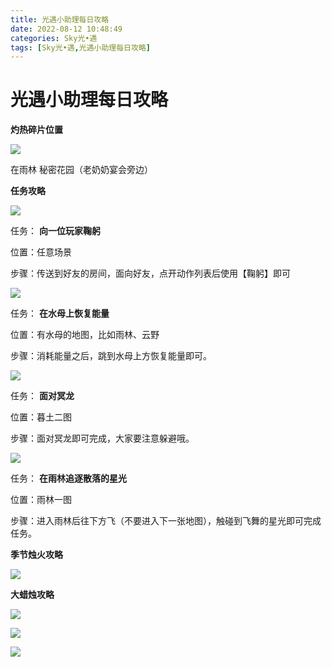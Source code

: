 ```yaml
---
title: 光遇小助理每日攻略
date: 2022-08-12 10:48:49
categories: Sky光•遇
tags: [Sky光•遇,光遇小助理每日攻略]
---
```

# 光遇小助理每日攻略
**灼热碎片位置**

![](https://ok.166.net/reunionpub/ds/kol/20220812/004337-s1zjfbw3ly.jpeg)

在雨林 秘密花园（老奶奶宴会旁边）

  

 **任务攻略**

![](https://ok.166.net/reunionpub/ds/kol/20220811/000111-e73lhrob9s.png)

任务： **向一位玩家鞠躬**

位置：任意场景

步骤：传送到好友的房间，面向好友，点开动作列表后使用【鞠躬】即可

![](https://ok.166.net/reunionpub/ds/kol/20220812/003320-whs803m7dr.png)

任务： **在水母上恢复能量**

位置：有水母的地图，比如雨林、云野

步骤：消耗能量之后，跳到水母上方恢复能量即可。

  

![](https://ok.166.net/reunionpub/ds/kol/20220812/003345-4dvs1k9ji7.png)

任务： **面对冥龙**

位置：暮土二图

步骤：面对冥龙即可完成，大家要注意躲避哦。

![](https://ok.166.net/reunionpub/ds/kol/20220812/003411-4s9gt1mnsr.png)

任务： **在雨林追逐散落的星光**

位置：雨林一图

步骤：进入雨林后往下方飞（不要进入下一张地图），触碰到飞舞的星光即可完成任务。

 **季节烛火攻略**

![](https://ok.166.net/reunionpub/ds/kol/20220812/003722-d7wjuaey6i.png)

  

  

 **大蜡烛攻略**

![](https://ok.166.net/reunionpub/ds/kol/20220812/003614-brkvdp47aj.png)

![](https://ok.166.net/reunionpub/ds/kol/20220812/003701-ts8diq3nmy.png)

![](https://ok.166.net/reunionpub/ds/kol/20220812/003516-2c6djylksq.png)

  

  

  

